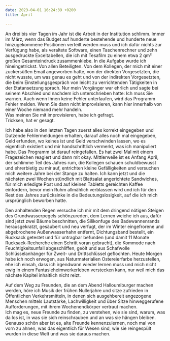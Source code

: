 ```yaml
---
date: 2023-04-01 16:24:39 +0200
title: April

---
```

An drei bis vier Tagen im Jahr ist die Arbeit in der Institution schlimm. Immer im März, wenn das Budget auf hunderte bestehende und hunderte neue hinzugekommene Positionen verteilt werden muss und ich dafür nichts zur Verfügung habe, als veraltete Software, einen Taschenrechner und zehn ausgedruckte Exceltabellen, die ich mit Tesafilm zu einem etwa 2 qm² großen Gesamteindruck zusammenklebe. In die Aufgabe wurde ich hineingetrickst. Von allen Beteiligten. Von dem Kollegen, der mich mit einer zuckersüßen Email angeworben hatte, von der direkten Vorgesetzten, die nicht wusste, um was genau es geht und von der indirekten Vorgesetzten, die beim Einstellungsgespräch von leicht zu verrichtenden Tätigkeiten in der Etatansetzung sprach. Nur mein Vorgänger war ehrlich und sagte bei seinem Abschied und nachdem ich unterschrieben hatte: Ich muss Sie warnen. Auch wenn Ihnen keine Fehler unterlaufen, wird das Programm Fehler melden. Wenn Sie dann nicht improvisieren, kann hier innerhalb von einer Woche niemand mehr handeln.   
Was meinen Sie mit improvisieren, habe ich gefragt.  
Tricksen, hat er gesagt.

Ich habe also in den letzten Tagen zuerst alles korrekt eingegeben und Dutzende Fehlermeldungen erhalten, darauf alles noch mal eingegeben, Geld erfunden, wo keines ist und Geld verschwinden lassen, wo es eigentlich existiert und mir handschriftlich vermerkt, was ich manipuliert habe. Das Programm ist darauf reingefallen. Es hat zwei Mal mit einem Fragezeichen reagiert und dann mit okay. Mittlerweile ist es Anfang April, der schlimme Teil des Jahres rum, die Kollegen schauen schuldbewusst und ehrerbietig zu mir auf, entrichten kleine Gefälligkeiten und versuchen mich weitere Jahre bei der Stange zu halten. Ich kann jetzt und die nächsten zwei Wochen stündlich mit Blattsalat angerichtete Sandwiches, für mich erledigte Post und auf kleinen Tabletts gereichten Kaffee einfordern, bevor mein Ruhm allmählich verblassen wird und ich für den Rest des Jahres zurücksinke in die Bedeutungslosigkeit, auf die ich mich ursprünglich beworben hatte. 

Den anhaltenden Regen versuche ich mir mit dem dringend nötigen Steigen des Grundwasserpegels schönzureden, dem Lernen weiche ich aus, dafür sind jetzt zwei Bäume beschnitten, die Silikonfuge des Badewannenrands herausgekratzt, gesäubert und neu verfugt, der im Winter eingefrorene und abgebrochene Außenwasserhahn entfernt, Dichtungsband bestellt, ein Rucksack getestet und für untragbar befunden (und damit 11 Monate Rucksack-Recherche einen Schritt voran gebracht), die Kommode nach Feuchtigkeitsunfall abgeschliffen, geölt und aus Schafwolle Schlüsselanhänger für Zweit- und Drittschlüssel geflochten. Heute Morgen habe ich noch erwogen, aus Naturmaterialien Ostereierfarbe herzustellen, ehe ich einsah, dass ich irgendwann wieder lernen muss und mich nicht ewig in einem Fantasieheimwerkerleben verstecken kann, nur weil mich das nächste Kapitel inhaltlich nicht reizt. 

Auf dem Weg zu Freunden, die an dem Abend Halloumiburger machen werden, höre ich Musik der frühen Nullerjahre und sitze zufrieden in Öffentlichen Verkehrsmitteln, in denen sich ausgehbereit angezogene Menschen mittels Lautstärke, Lachwilligkeit und über Sitze hinweggerufene Aufforderungen, mit ihrem Wochenendkörper vertraut machen.   
Ich mag es, neue Freunde zu finden, zu verstehen, wie sie sind, warum, was da los ist, in was sie sich reinschrauben und an was sie hängen bleiben. Genauso schön aber ist es, alte Freunde kennenzulernen, noch mal von vorn zu ahnen, was das eigentlich für Wesen sind, wie sie reingespült wurden in diese Welt und was sie daraus machen. 